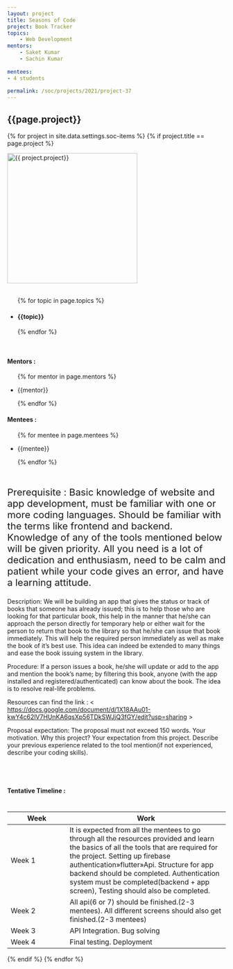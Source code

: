 ```yaml
---
layout: project
title: Seasons of Code
project: Book Tracker
topics:
    - Web Development
mentors:
    - Saket Kumar
    - Sachin Kumar      
    
mentees:
- 4 students   
    
permalink: /soc/projects/2021/project-37
---
```


<h2 class="display1 m-3 p-3 text-center">{{page.project}}</h2>

{% for project in site.data.settings.soc-items %}
{% if project.title == page.project %}
<div>
    <img src="{{ site.baseurl }}/{{ project.image }}"  width = "300" height="300" alt="{{ project.project}}" class="border rounded img-soc">
</div>
<div>
    <br>
    <ul>
        {% for topic in page.topics %}
        <li><h4 class="text-primary text-center">{{topic}}</h4></li>
        {% endfor %}
    </ul>
    <br>
    <h4 class="display3  ">Mentors :</h4> 
    <ul>
        {% for mentor in page.mentors %}
        <li><p class="lead">{{mentor}}</p></li>
        {% endfor %}
    </ul>
    <h4 class="display3  ">Mentees :</h4> 
    <ul>
        {% for mentee in page.mentees %}
        <li><p class="lead">{{mentee}}</p></li>
        {% endfor %}
    </ul>
</div>
<div>
    <p class="display3" style = "font-size:22px;" >
        <br>
        Prerequisite : Basic knowledge of website and app development, must be familiar with one or more coding languages. Should be familiar with the terms like frontend and backend. Knowledge of any of the tools mentioned below will be given priority. All you need is a lot of dedication and enthusiasm, need to be calm and patient while your code gives an error, and have a learning attitude.

Description: We will be building an app that gives the status or track of books that someone has already issued; this is to help those who are looking for that particular book, this help in the manner that he/she can approach the person directly for temporary help or either wait for the person to return that book to the library so that he/she can issue that book immediately. This will help the required person immediately as well as make the book of it’s best use. This idea can indeed be extended to many things and ease the book issuing system in the library.

Procedure: If a person issues a book, he/she will update or add to the app and mention the book’s name; by filtering this book, anyone (with the app installed and registered/authenticated) can know about the book. The idea is to resolve real-life problems.

Resources can find the link : < https://docs.google.com/document/d/1X18AAu01-kwY4c62lV7HUnKA6qsXp56TDkSWJjQ3fGY/edit?usp=sharing >

Proposal expectation: The proposal must not exceed 150 words. Your motivation. Why this project? Your expectation from this project. Describe your previous experience related to the tool mention(if not experienced, describe your coding skills).
  </p>
  <br>
</div>
<div>
    <h4 class="display3" style="margin:40px 0px 40px 0px;">Tentative Timeline :</h4>
    <table class="table table-striped">
    <thead>
        <tr>
        <th>Week</th>
        <th>Work</th>
        </tr>
    </thead>
    <tbody>
    <tr>
      <td style='width: 120px'>Week 1</td>
      <td>It is expected from all the mentees to go through all the resources provided and learn the basics of all the tools that are required for the project. Setting up firebase authentication»flutter»Api. Structure for app backend should be completed. Authentication system must be completed(backend + app screen), Testing should also be completed. </td>
    </tr>
    <tr>
      <td>Week 2</td>
      <td>All api(6 or 7) should be finished.(2-3 mentees). All different screens should also get finished.(2-3 mentees)</td>
    </tr>
    <tr>
      <td>Week 3</td>
      <td>API Integration. Bug solving</td>
    </tr>
    <tr>
      <td>Week 4</td>
      <td>Final testing. Deployment</td>
    </tr>
    </tbody>
    </table>
</div>

{% endif %}
{% endfor %}
